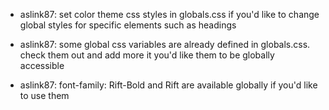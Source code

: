 - aslink87: set color theme css styles in globals.css if you'd like to change global styles for specific elements such as headings

- aslink87: some global css variables are already defined in globals.css. check them out and add more it you'd like them to be globally accessible

- aslink87: font-family: Rift-Bold and Rift are available globally if you'd like to use them
